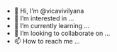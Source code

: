 - 👋 Hi, I’m @vicavivilyana
- 👀 I’m interested in ...
- 🌱 I’m currently learning ...
- 💞️ I’m looking to collaborate on ...
- 📫 How to reach me ...

<!---
vicavivilyana/vicavivilyana is a ✨ special ✨ repository because its `README.md` (this file) appears on your GitHub profile.
You can click the Preview link to take a look at your changes.
--->

